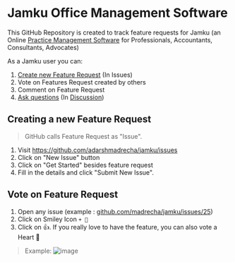 # Jamku Office Management Software

This GitHub Repository is created to track feature requests for Jamku (an Online [Practice Management Software](https://madrecha.com/jamku) for Professionals, Accountants, Consultants, Advocates)

As a Jamku user you can:
1. [Create new Feature Request](https://github.com/madrecha/jamku/issues/new/choose) (In Issues)
2. Vote on Features Request created by others
3. Comment on Feature Request
4. [Ask questions](https://github.com/madrecha/jamku/discussions/new?&category=QA) (In [Discussion](https://github.com/madrecha/jamku/discussions))


## Creating a new Feature Request
> GitHub calls Feature Request as "Issue".
1. Visit https://github.com/adarshmadrecha/jamku/issues
1. Click on "New Issue" button
1. Click on "Get Started" besides feature request
1. Fill in the details and click "Submit New Issue".


## Vote on Feature Request
1. Open any issue (example : [github.com/madrecha/jamku/issues/25](https://github.com/madrecha/jamku/issues/25))
2. Click on Smiley Icon `+ 🙂`
3. Click on 👍. If you really love to have the feature, you can also vote a Heart 🧡

  > Example: 
    ![image](https://user-images.githubusercontent.com/11911938/54923133-9eee8600-4f2f-11e9-9bd6-14968952e250.png)

